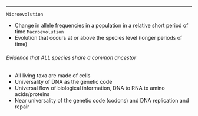 ***
`Microevolution`
* Change in allele frequencies in a population in a relative short period of time
`Macroevolution`
* Evolution that occurs at or above the species level (longer periods of time)

###### Evidence that ALL species share a common ancestor
* All living taxa are made of cells
* Universality of DNA as the genetic code
* Universal flow of biological information, DNA to RNA to amino acids/proteins
* Near universality of the genetic code (codons) and DNA replication and repair